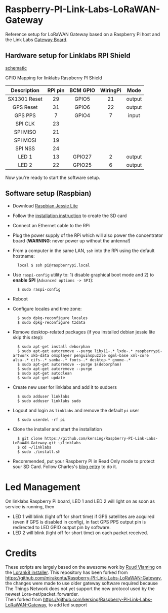 # Raspberry-PI-Link-Labs-LoRaWAN-Gateway

Reference setup for LoRaWAN Gateway based on a Raspberry Pi host and the Link Labs [Gateway Board](http://store.link-labs.com/products/lorawan-raspberry-pi-board).

## Hardware setup for Linklabs RPI Shield

[schematic](http://forum.thethingsnetwork.org/uploads/default/original/1X/dbdd7deb2b854bb7104019d79683f2d1ae9f1c51.pdf)

GPIO Mapping for linklabs Raspberry PI Shield

| Description | RPi pin | BCM GPIO | WiringPi | Mode
| :---: | :---: | :---: | :---: | :---:
| SX1301 Reset  | 29 | GPIO5  | 21 | output
| GPS Reset     | 31 | GPIO6  | 22 | output
| GPS PPS       | 7  | GPIO4  | 7  | input  
| SPI CLK       | 23 |        |    | 
| SPI MISO      | 21 |        |    | 
| SPI MOSI      | 19 |        |    | 
| SPI NSS       | 24 |        |    | 
| LED 1         | 13 | GPIO27 | 2  | output
| LED 2         | 22 | GPIO25 | 6  | output

Now you're ready to start the software setup.

## Software setup (Raspbian)

- Download [Raspbian Jessie Lite](https://www.raspberrypi.org/downloads/)
- Follow the [installation instruction](https://www.raspberrypi.org/documentation/installation/installing-images/README.md) to create the SD card
- Connect an Ethernet cable to the RPi
- Plug the power supply of the RPi which will also power the concentrator board (**WARNING**: never power up without the antenna!)
- From a computer in the same LAN, `ssh` into the RPi using the default hostname:

        local $ ssh pi@raspberrypi.local

- Use `raspi-config` utility to: 1) disable graphical boot mode and 2) to **enable SPI** (`Advanced options -> SPI`):

        $ sudo raspi-config

- Reboot
- Configure locales and time zone:

        $ sudo dpkg-reconfigure locales
        $ sudo dpkg-reconfigure tzdata

- Remove desktop-related packages (if you installed debian jessie lite skip this step):

        $ sudo apt-get install deborphan
        $ sudo apt-get autoremove --purge libx11-.* lxde-.* raspberrypi-artwork xkb-data omxplayer penguinspuzzle sgml-base xml-core alsa-.* cifs-.* samba-.* fonts-.* desktop-* gnome-.*
        $ sudo apt-get autoremove --purge $(deborphan)
        $ sudo apt-get autoremove --purge
        $ sudo apt-get autoclean
        $ sudo apt-get update

- Create new user for linklabs and add it to sudoers

        $ sudo adduser linklabs 
        $ sudo adduser linklabs sudo

- Logout and login as `linklabs` and remove the default `pi` user

        $ sudo userdel -rf pi

- Clone the installer and start the installation

        $ git clone https://github.com/kersing/Raspberry-PI-Link-Labs-LoRaWAN-Gateway.git ~/linklabs
        $ cd ~/linklabs
        $ sudo ./install.sh

- Recommended, put your Raspberry PI in Read Only mode to protect sour SD Card. Follow Charles's [blog entry](https://hallard.me/raspberry-pi-read-only/) to do it.

# Led Management

On linklabs Raspberry Pi board, LED 1 and LED 2 will light on as soon as service is running, then 
- LED 1 will blink (light off for short time) if GPS satellites are acquired (even if GPS is disabled in config), in fact GPS PPS output pin is redirected to LED GPIO output pin by software.
- LED 2 will blink (light off for short time) on each packet received.

# Credits

These scripts are largely based on the awesome work by [Ruud Vlaming](https://github.com/devlaam) on the [Lorank8 installer](https://github.com/Ideetron/Lorank).
This repository has been forked from https://github.com/mirakonta/Raspberry-PI-Link-Labs-LoRaWAN-Gateway, the changes were made to use older gateway software
required because The Things Network does not yet support the new protocol used by the newest Lora-net/packet_forwarder.    
Then forked from https://github.com/kersing/Raspberry-PI-Link-Labs-LoRaWAN-Gateway, to add led support
